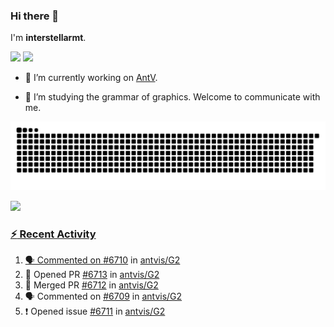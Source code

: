 ### Hi there 👋

I'm **interstellarmt**.

[![](https://img.shields.io/endpoint?url=https://awards.antv.vision/interstellarmt-g2-contributor.json)](https://github.com/antvis/g2)
[![](https://img.shields.io/endpoint?url=https://awards.antv.vision/interstellarmt-gpt-vis-contributor.json)](https://github.com/antvis/gpt-vis)

- 🔭 I’m currently working on [AntV](https://github.com/antvis).

- 📖 I’m studying the grammar of graphics. Welcome to communicate with me.

![](https://raw.githubusercontent.com/interstellarmt/interstellarmt/refs/heads/output/github-contribution-grid-snake.svg)
<div>
  <a href="https://github.com/interstellarmt">
  <img height="180em" src="https://github-readme-stats-eight-theta.vercel.app/api?username=interstellarmt&show_icons=true&include_all_commits=true&count_private=true&theme=tokyonight"/>
</div>
    
### :zap: Recent Activity

<!--START_SECTION:activity-->
1. 🗣 Commented on [#6710](https://github.com/antvis/G2/issues/6710#issuecomment-2756860845) in [antvis/G2](https://github.com/antvis/G2)
2. 💪 Opened PR [#6713](https://github.com/antvis/G2/pull/6713) in [antvis/G2](https://github.com/antvis/G2)
3. 🎉 Merged PR [#6712](https://github.com/antvis/G2/pull/6712) in [antvis/G2](https://github.com/antvis/G2)
4. 🗣 Commented on [#6709](https://github.com/antvis/G2/pull/6709#issuecomment-2756808624) in [antvis/G2](https://github.com/antvis/G2)
5. ❗ Opened issue [#6711](https://github.com/antvis/G2/issues/6711) in [antvis/G2](https://github.com/antvis/G2)
<!--END_SECTION:activity-->

